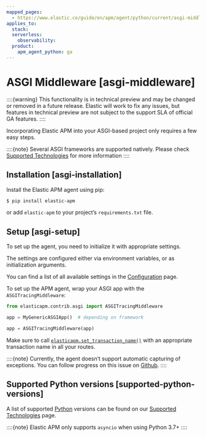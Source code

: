 ```yaml
---
mapped_pages:
  - https://www.elastic.co/guide/en/apm/agent/python/current/asgi-middleware.html
applies_to:
  stack:
  serverless:
    observability:
  product:
    apm_agent_python: ga
---
```


# ASGI Middleware [asgi-middleware]

::::{warning}
This functionality is in technical preview and may be changed or removed in a future release. Elastic will work to fix any issues, but features in technical preview are not subject to the support SLA of official GA features.
::::


Incorporating Elastic APM into your ASGI-based project only requires a few easy steps.

::::{note}
Several ASGI frameworks are supported natively. Please check [Supported Technologies](/reference/supported-technologies.md) for more information
::::



## Installation [asgi-installation]

Install the Elastic APM agent using pip:

```bash
$ pip install elastic-apm
```

or add `elastic-apm` to your project’s `requirements.txt` file.


## Setup [asgi-setup]

To set up the agent, you need to initialize it with appropriate settings.

The settings are configured either via environment variables, or as initialization arguments.

You can find a list of all available settings in the [Configuration](/reference/configuration.md) page.

To set up the APM agent, wrap your ASGI app with the `ASGITracingMiddleware`:

```python
from elasticapm.contrib.asgi import ASGITracingMiddleware

app = MyGenericASGIApp()  # depending on framework

app = ASGITracingMiddleware(app)
```

Make sure to call [`elasticapm.set_transaction_name()`](/reference/api-reference.md#api-set-transaction-name) with an appropriate transaction name in all your routes.

::::{note}
Currently, the agent doesn’t support automatic capturing of exceptions. You can follow progress on this issue on [Github](https://github.com/elastic/apm-agent-python/issues/1548).
::::



## Supported Python versions [supported-python-versions]

A list of supported [Python](/reference/supported-technologies.md#supported-python) versions can be found on our [Supported Technologies](/reference/supported-technologies.md) page.

::::{note}
Elastic APM only supports `asyncio` when using Python 3.7+
::::


